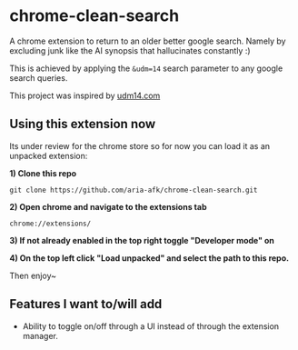 # chrome-clean-search

A chrome extension to return to an older better google search. Namely by excluding junk like the AI synopsis that hallucinates constantly :)

This is achieved by applying the `&udm=14` search parameter to any google search queries.

This project was inspired by [udm14.com](https://www.udm14.com)

## Using this extension now

Its under review for the chrome store so for now you can load it as an unpacked extension:

**1) Clone this repo**

`git clone https://github.com/aria-afk/chrome-clean-search.git`

**2) Open chrome and navigate to the extensions tab**

`chrome://extensions/`

**3) If not already enabled in the top right toggle "Developer mode" on**

**4) On the top left click "Load unpacked" and select the path to this repo.**

Then enjoy~

## Features I want to/will add

- Ability to toggle on/off through a UI instead of through the extension manager.

